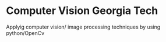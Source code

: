 <h1>Computer Vision Georgia Tech</h1>
<p>Applyig computer vision/ image processing techniques by using python/OpenCv</p>
